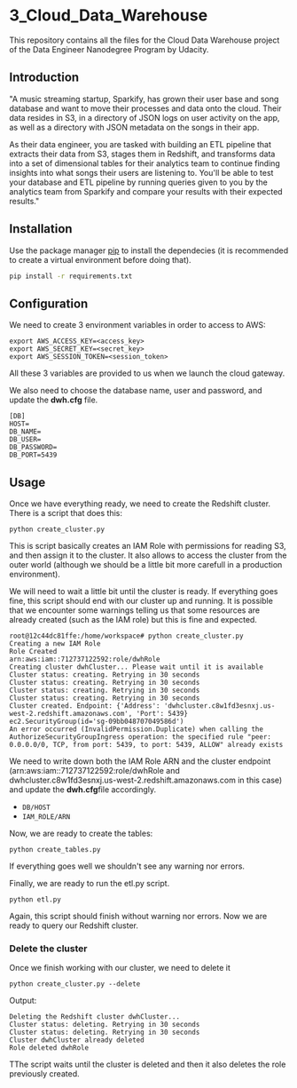 # 3_Cloud_Data_Warehouse

This repository contains all the files for the Cloud Data Warehouse project of the Data Engineer Nanodegree Program by Udacity.

## Introduction
"A music streaming startup, Sparkify, has grown their user base and song database and want to move their processes and data onto the cloud. Their data resides in S3, in a directory of JSON logs on user activity on the app, as well as a directory with JSON metadata on the songs in their app.

As their data engineer, you are tasked with building an ETL pipeline that extracts their data from S3, stages them in Redshift, and transforms data into a set of dimensional tables for their analytics team to continue finding insights into what songs their users are listening to. You'll be able to test your database and ETL pipeline by running queries given to you by the analytics team from Sparkify and compare your results with their expected results."

## Installation
Use the package manager [pip](https://pip.pypa.io/en/stable/) to install the dependecies (it is recommended to create a virtual environment before doing that).

```bash
pip install -r requirements.txt
```

## Configuration

We need to create 3 environment variables in order to access to AWS:
```
export AWS_ACCESS_KEY=<access_key>
export AWS_SECRET_KEY=<secret_key>
export AWS_SESSION_TOKEN=<session_token>
```

All these 3 variables are provided to us when we launch the cloud gateway.

We also need to choose the database name, user and password, and update the **dwh.cfg** file.

```
[DB]
HOST=
DB_NAME=
DB_USER=
DB_PASSWORD=
DB_PORT=5439
```

## Usage

Once we have everything ready, we need to create the Redshift cluster. There is a script that does this:
```
python create_cluster.py
```

This is script basically creates an IAM Role with permissions for reading S3, and then assign it to the cluster. It also allows to access the cluster from the outer world (although we should be a little bit more carefull in a production environment).

We will need to wait a little bit until the cluster is ready. If everything goes fine, this script should end with our cluster up and running. It is possible that we encounter some warnings telling us that some resources are already created (such as the IAM role) but this is fine and expected.

```
root@12c44dc81ffe:/home/workspace# python create_cluster.py 
Creating a new IAM Role
Role Created
arn:aws:iam::712737122592:role/dwhRole
Creating cluster dwhCluster... Please wait until it is available
Cluster status: creating. Retrying in 30 seconds
Cluster status: creating. Retrying in 30 seconds
Cluster status: creating. Retrying in 30 seconds
Cluster status: creating. Retrying in 30 seconds
Cluster created. Endpoint: {'Address': 'dwhcluster.c8w1fd3esnxj.us-west-2.redshift.amazonaws.com', 'Port': 5439}
ec2.SecurityGroup(id='sg-09bb048707049586d')
An error occurred (InvalidPermission.Duplicate) when calling the AuthorizeSecurityGroupIngress operation: the specified rule "peer: 0.0.0.0/0, TCP, from port: 5439, to port: 5439, ALLOW" already exists

```

We need to write down both the IAM Role ARN and the cluster endpoint (arn:aws:iam::712737122592:role/dwhRole and dwhcluster.c8w1fd3esnxj.us-west-2.redshift.amazonaws.com in this case) and update the **dwh.cfg**file accordingly.

* `DB/HOST`
* `IAM_ROLE/ARN`

Now, we are ready to create the tables:
```
python create_tables.py
```

If everything goes well we shouldn't see any warning nor errors.

Finally, we are ready to run the etl.py script.

```
python etl.py
```

Again, this script should finish without warning nor errors. Now we are ready to query our Redshift cluster.


### Delete the cluster
Once we finish working with our cluster, we need to delete it

```
python create_cluster.py --delete
```

Output:
```
Deleting the Redshift cluster dwhCluster...
Cluster status: deleting. Retrying in 30 seconds
Cluster status: deleting. Retrying in 30 seconds
Cluster dwhCluster already deleted
Role deleted dwhRole
```

TThe script waits until the cluster is deleted and then it also deletes the role previously created. 
